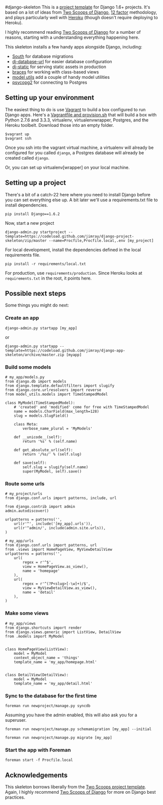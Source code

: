 #django-skeleton
This is a [project template]() for Django 1.6+ projects. It's based on a lot of ideas from [Two Scoops of Django](http://twoscoopspress.com/products/two-scoops-of-django-1-6/), [12 factor](http://12factor.net/) methodology, and plays particularly well with [Heroku](http://heroku.com/) (though doesn't require deploying to Heroku).

I highly recommend reading [Two Scoops of Django](http://twoscoopspress.com/products/two-scoops-of-django-1-6) for a number of reasons, starting with a understanding everything happening here.

This skeleton installs a few handy apps alongside Django, including:

* [South](http://south.aeracode.org) for database migrations
* [dj-database-url](https://github.com/kennethreitz/dj-database-url) for easier database configuration
* [dj-static](https://github.com/kennethreitz/dj-static) for serving static assets in production
* [braces](http://django-braces.readthedocs.org/en/latest/index.html) for working with class-based views
* [model utils](https://django-model-utils.readthedocs.org/en/latest/) add a couple of handy model utilities
* [psycopg2](http://initd.org/psycopg/) for connecting to Postgres

## Setting up your environment
The easiest thing to do is use [Vagrant](http://www.vagrantup.com) to build a box configured to run Django apps. Here's a [Vagrantfile and provision.sh](https://gist.github.com/jimray/8925795) that will build a box with Python 2.7.6 and 3.3.3, virtualenv, virtualenvwrapper, Postgres, and the Heroku toolbelt. Download those into an empty folder.

```
$vagrant up
$vagrant ssh
```

Once you ssh into the vagrant virtual machine, a virtualenv will already be configured for you called `django`, a Postgres database will already be created called `django`.

Or, you can set up virtualenv[wrapper] on your local machine.

## Setting up a project
There's a bit of a catch-22 here where you need to install Django before you can set everything else up. A bit later we'll use a requirements.txt file to install dependencies.

```
pip install Django==1.6.2
```

Now, start a new project

```
django-admin.py startproject --template=https://codeload.github.com/jimray/django-project-skeleton/zip/master --name=Procfile,Procfile.local,.env [my_project]
```

For local development, install the dependencies defined in the local requirements file.

```
pip install -r requirements/local.txt
```

For production, use `requirements/production`. Since Heroku looks at `requirements.txt` in the root, it points here.

## Possible next steps
Some things you might do next:

### Create an app

```
django-admin.py startapp [my_app]
```

or

```
django-admin.py startapp --template=https://codeload.github.com/jimray/django-app-skeleton/archive/master.zip [myapp]
```

### Build some models

```
# my_app/models.py
from django.db import models
from django.template.defaultfilters import slugify
from django.core.urlresolvers import reverse
from model_utils.models import TimeStampedModel

class MyModel(TimeStampedModel):
    # 'created' and 'modified' come for free with TimeStampedModel
    name = models.CharField(max_length=128)
    slug = models.SlugField()

    class Meta:
        verbose_name_plural = 'MyModels'

    def __unicode__(self):
        return '%s' % (self.name)

    def get_absolute_url(self):
        return '/%s/' % (self.slug)

    def save(self):
        self.slug = slugify(self.name)
        super(MyModel, self).save()
```

### Route some urls

```
# my_project/urls
from django.conf.urls import patterns, include, url

from django.contrib import admin
admin.autodiscover()

urlpatterns = patterns('',
    url(r'^', include('[my_app].urls')),
    url(r'^admin/', include(admin.site.urls)),
)

# my_app/urls
from django.conf.urls import patterns, url
from .views import HomePageView, MyViewDetailView
urlpatterns = patterns('',
    url(
        regex = r'^$',
        view = HomePageView.as_view(),
        name = 'homepage'
    ),
    url(
        regex = r'^(?P<slug>[-\w]+)/$',
        view = MyViewDetailView.as_view(),
        name = 'detail'
    ),
)
```

### Make some views

```
# my_app/views
from django.shortcuts import render
from django.views.generic import ListView, DetailView
from .models import MyModel


class HomePageView(ListView):
    model = MyModel
    context_object_name = 'things'
    template_name = 'my_app/homepage.html'


class DetailView(DetailView):
    model = MyModel
    template_name = 'my_app/detail.html'
```



### Sync to the database for the first time

```
foreman run newproject/manage.py syncdb
```

Assuming you have the admin enabled, this will also ask you for a superuser.

```
foreman run newproject/manage.py schemamigration [my_app] --initial
```

```
foreman run newproject/manage.py migrate [my_app]
```

### Start the app with Foreman

```
foreman start -f Procfile.local
```


## Acknowledgements
This skeleton borrows liberally from the [Two Scoops project template](https://github.com/twoscoops/django-twoscoops-project). Again, I highly recommend [Two Scoops of Django](http://twoscoopspress.com/products/two-scoops-of-django-1-6) for more on Django best practices.